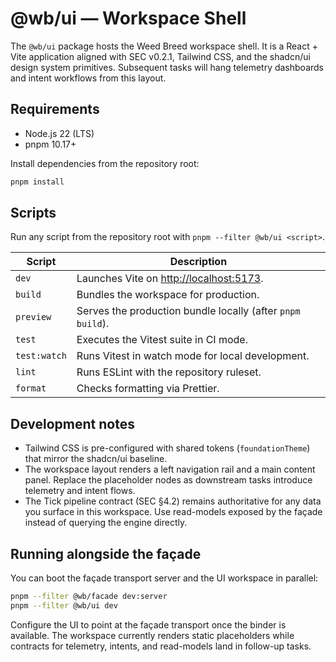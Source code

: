 # @wb/ui — Workspace Shell

The `@wb/ui` package hosts the Weed Breed workspace shell. It is a React + Vite
application aligned with SEC v0.2.1, Tailwind CSS, and the shadcn/ui design
system primitives. Subsequent tasks will hang telemetry dashboards and intent
workflows from this layout.

## Requirements

- Node.js 22 (LTS)
- pnpm 10.17+

Install dependencies from the repository root:

```bash
pnpm install
```

## Scripts

Run any script from the repository root with `pnpm --filter @wb/ui <script>`.

| Script        | Description                                                                 |
| ------------- | --------------------------------------------------------------------------- |
| `dev`         | Launches Vite on <http://localhost:5173>.                                    |
| `build`       | Bundles the workspace for production.                                       |
| `preview`     | Serves the production bundle locally (after `pnpm build`).                  |
| `test`        | Executes the Vitest suite in CI mode.                                       |
| `test:watch`  | Runs Vitest in watch mode for local development.                            |
| `lint`        | Runs ESLint with the repository ruleset.                                    |
| `format`      | Checks formatting via Prettier.                                             |

## Development notes

- Tailwind CSS is pre-configured with shared tokens (`foundationTheme`) that
  mirror the shadcn/ui baseline.
- The workspace layout renders a left navigation rail and a main content panel.
  Replace the placeholder nodes as downstream tasks introduce telemetry and
  intent flows.
- The Tick pipeline contract (SEC §4.2) remains authoritative for any data you
  surface in this workspace. Use read-models exposed by the façade instead of
  querying the engine directly.

## Running alongside the façade

You can boot the façade transport server and the UI workspace in parallel:

```bash
pnpm --filter @wb/facade dev:server
pnpm --filter @wb/ui dev
```

Configure the UI to point at the façade transport once the binder is available.
The workspace currently renders static placeholders while contracts for
telemetry, intents, and read-models land in follow-up tasks.
